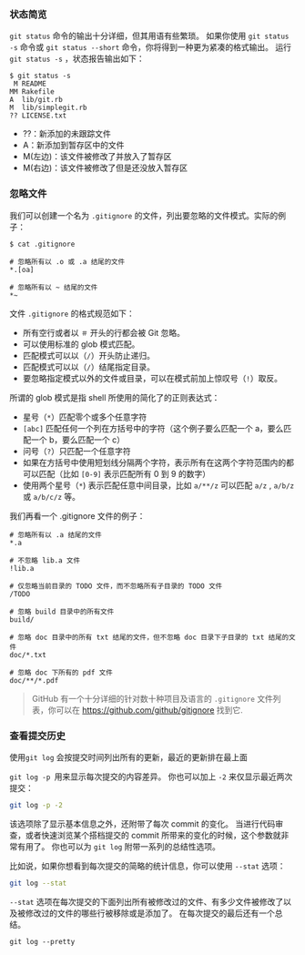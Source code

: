 ### 状态简览

`git status` 命令的输出十分详细，但其用语有些繁琐。 如果你使用 `git status -s` 命令或 `git status --short` 命令，你将得到一种更为紧凑的格式输出。 运行 `git status -s` ，状态报告输出如下：

```console
$ git status -s
 M README
MM Rakefile
A  lib/git.rb
M  lib/simplegit.rb
?? LICENSE.txt
```

+ ??：新添加的未跟踪文件
+ A：新添加到暂存区中的文件
+ M(左边)：该文件被修改了并放入了暂存区
+ M(右边)：该文件被修改了但是还没放入暂存区



### 忽略文件

我们可以创建一个名为 `.gitignore` 的文件，列出要忽略的文件模式。实际的例子：

```console
$ cat .gitignore

# 忽略所有以 .o 或 .a 结尾的文件
*.[oa]

# 忽略所有以 ~ 结尾的文件
*~
```

文件 `.gitignore` 的格式规范如下：

- 所有空行或者以 `＃` 开头的行都会被 Git 忽略。
- 可以使用标准的 glob 模式匹配。
- 匹配模式可以以（`/`）开头防止递归。
- 匹配模式可以以（`/`）结尾指定目录。
- 要忽略指定模式以外的文件或目录，可以在模式前加上惊叹号（`!`）取反。

所谓的 glob 模式是指 shell 所使用的简化了的正则表达式：

+ 星号（`*`）匹配零个或多个任意字符
+ `[abc]` 匹配任何一个列在方括号中的字符（这个例子要么匹配一个 a，要么匹配一个 b，要么匹配一个 c）
+ 问号（`?`）只匹配一个任意字符
+ 如果在方括号中使用短划线分隔两个字符，表示所有在这两个字符范围内的都可以匹配（比如 `[0-9]` 表示匹配所有 0 到 9 的数字）
+ 使用两个星号（`*`) 表示匹配任意中间目录，比如 `a/**/z` 可以匹配 `a/z` , `a/b/z` 或 `a/b/c/z` 等。

我们再看一个 .gitignore 文件的例子：

```
# 忽略所有以 .a 结尾的文件
*.a

# 不忽略 lib.a 文件
!lib.a

# 仅忽略当前目录的 TODO 文件，而不忽略所有子目录的 TODO 文件
/TODO

# 忽略 build 目录中的所有文件
build/

# 忽略 doc 目录中的所有 txt 结尾的文件，但不忽略 doc 目录下子目录的 txt 结尾的文件
doc/*.txt

# 忽略 doc 下所有的 pdf 文件
doc/**/*.pdf
```

>GitHub 有一个十分详细的针对数十种项目及语言的 `.gitignore` 文件列表，你可以在 https://github.com/github/gitignore 找到它.



### 查看提交历史

使用`git log` 会按提交时间列出所有的更新，最近的更新排在最上面

`git log -p `用来显示每次提交的内容差异。 你也可以加上 `-2` 来仅显示最近两次提交：

``` bash
git log -p -2
```

该选项除了显示基本信息之外，还附带了每次 commit 的变化。 当进行代码审查，或者快速浏览某个搭档提交的 commit 所带来的变化的时候，这个参数就非常有用了。 你也可以为 `git log` 附带一系列的总结性选项。

 比如说，如果你想看到每次提交的简略的统计信息，你可以使用 `--stat` 选项：

``` bash
git log --stat
```

`--stat` 选项在每次提交的下面列出所有被修改过的文件、有多少文件被修改了以及被修改过的文件的哪些行被移除或是添加了。 在每次提交的最后还有一个总结。

 `git log --pretty`